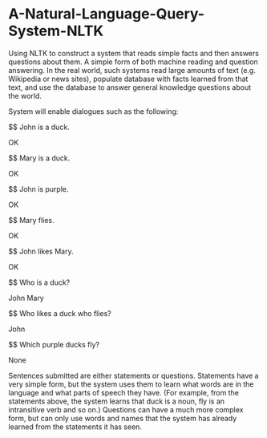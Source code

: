 # A-Natural-Language-Query-System-NLTK
Using NLTK to construct a system that reads simple facts and then answers questions about them. A simple form of both machine reading and question answering. In the real world, such systems read large amounts of text (e.g. Wikipedia or news sites), populate database with facts learned from that text, and use the database to answer general knowledge questions about the world.

System will enable dialogues such as the following:

$$ John is a duck.

OK

$$ Mary is a duck.

OK

$$ John is purple.

OK

$$ Mary flies.

OK

$$ John likes Mary.

OK

$$ Who is a duck?

John Mary

$$ Who likes a duck who flies?

John

$$ Which purple ducks fly?

None

Sentences submitted are either statements or questions. Statements have
a very simple form, but the system uses them to learn what words are in the language
and what parts of speech they have. (For example, from the statements above, the
system learns that duck is a noun, fly is an intransitive verb and so on.) Questions can
have a much more complex form, but can only use words and names that the system
has already learned from the statements it has seen.
